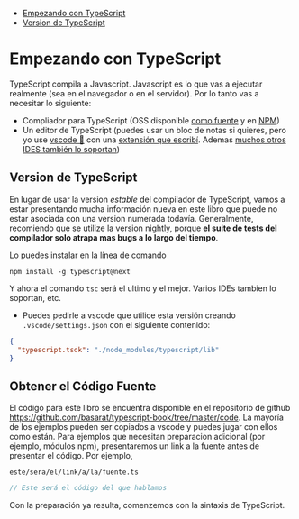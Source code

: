 * [Empezando con TypeScript](#empezando-con-typescript)
* [Version de TypeScript](#version-de-typescript)

# Empezando con TypeScript

TypeScript compila a Javascript. Javascript es lo que vas a ejecutar realmente (sea en el navegador o en el servidor). Por lo tanto vas a necesitar lo siguiente:

* Compliador para TypeScript (OSS disponible [como fuente](https://github.com/Microsoft/TypeScript/) y en [NPM](https://www.npmjs.com/package/typescript))
* Un editor de TypeScript (puedes usar un bloc de notas si quieres, pero yo use [vscode 🌹](https://code.visualstudio.com/) con una [extensión que escribí](https://marketplace.visualstudio.com/items?itemName=basarat.god). Ademas [muchos otros IDES también lo soportan]( https://github.com/Microsoft/TypeScript/wiki/TypeScript-Editor-Support))


## Version de TypeScript

En lugar de usar la version *estable* del compilador de TypeScript, vamos a estar presentando mucha información nueva en este libro que puede no estar asociada con una version numerada todavía. Generalmente, recomiendo que se utilize la version nightly, porque **el suite de tests del compilador solo atrapa mas bugs a lo largo del tiempo**.

Lo puedes instalar en la línea de comando

```
npm install -g typescript@next
```

Y ahora el comando `tsc` será el ultimo y el mejor. Varios IDEs tambien lo soportan, etc.

* Puedes pedirle a vscode que utilice esta versión creando `.vscode/settings.json` con el siguiente contenido:

```json
{
  "typescript.tsdk": "./node_modules/typescript/lib"
}
```

## Obtener el Código Fuente
El código para este libro se encuentra disponible en el repositorio de github https://github.com/basarat/typescript-book/tree/master/code. La mayoría de los ejemplos pueden ser copiados a vscode y puedes jugar con ellos como están. Para ejemplos que necesitan preparacion adicional (por ejemplo, módulos npm), presentaremos un link a la fuente antes de presentar el código. Por ejemplo, 

`este/sera/el/link/a/la/fuente.ts`
```ts
// Este será el código del que hablamos
```

Con la preparación ya resulta, comenzemos con la sintaxis de TypeScript.
